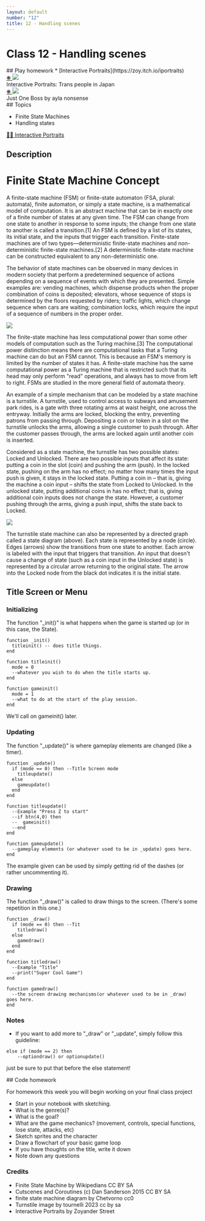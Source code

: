 ```yaml
---
layout: default
number: "12"
title: 12 - Handling scenes
---
```


# Class 12 - Handling scenes

<div class="emulation" markdown="1">
## Play homework
* [Interactive Portraits](https://zoy.itch.io/iportraits)
</div>

<div class="img" markdown="1">
<span class="imgRef"><a href="https://zoy.itch.io/iportraits"> &#x274B; </a></span>
<img src="{{ site.baseurl }}/assets/img/portraits.gif">
<figcaption>Interactive Portraits: Trans people in Japan</figcaption>
</div>

<div class="img2" markdown="1">
<span class="imgRef"><a href="https://aylanonsense.itch.io/just-one-boss"> &#x274B; </a></span>
<img src="{{ site.baseurl }}/assets/img/boss.png">
  <figcaption>Just One Boss by ayla nonsense</figcaption>
</div>

<div class="themes" markdown="1">
## Topics

* Finite State Machines
* Handling states

</div>

<div class="description" markdown="1">
<div class="summaries" markdown="1"><a target="" href="https://zoy.itch.io/iportraits">🏳️‍⚧️  Interactive Portraits</a>
</div>

## Description

# Finite State Machine Concept

A finite-state machine (FSM) or finite-state automaton (FSA, plural: automata), finite automaton, or simply a state machine, is a mathematical model of computation. It is an abstract machine that can be in exactly one of a finite number of states at any given time. The FSM can change from one state to another in response to some inputs; the change from one state to another is called a transition.[1] An FSM is defined by a list of its states, its initial state, and the inputs that trigger each transition. Finite-state machines are of two types—deterministic finite-state machines and non-deterministic finite-state machines.[2] A deterministic finite-state machine can be constructed equivalent to any non-deterministic one.

The behavior of state machines can be observed in many devices in modern society that perform a predetermined sequence of actions depending on a sequence of events with which they are presented. Simple examples are: vending machines, which dispense products when the proper combination of coins is deposited; elevators, whose sequence of stops is determined by the floors requested by riders; traffic lights, which change sequence when cars are waiting; combination locks, which require the input of a sequence of numbers in the proper order.

<img src="{{ site.baseurl }}/assets/img/turnstile.jpg">

The finite-state machine has less computational power than some other models of computation such as the Turing machine.[3] The computational power distinction means there are computational tasks that a Turing machine can do but an FSM cannot. This is because an FSM's memory is limited by the number of states it has. A finite-state machine has the same computational power as a Turing machine that is restricted such that its head may only perform "read" operations, and always has to move from left to right. FSMs are studied in the more general field of automata theory. 

An example of a simple mechanism that can be modeled by a state machine is a turnstile. A turnstile, used to control access to subways and amusement park rides, is a gate with three rotating arms at waist height, one across the entryway. Initially the arms are locked, blocking the entry, preventing patrons from passing through. Depositing a coin or token in a slot on the turnstile unlocks the arms, allowing a single customer to push through. After the customer passes through, the arms are locked again until another coin is inserted.

Considered as a state machine, the turnstile has two possible states: Locked and Unlocked. There are two possible inputs that affect its state: putting a coin in the slot (coin) and pushing the arm (push). In the locked state, pushing on the arm has no effect; no matter how many times the input push is given, it stays in the locked state. Putting a coin in – that is, giving the machine a coin input – shifts the state from Locked to Unlocked. In the unlocked state, putting additional coins in has no effect; that is, giving additional coin inputs does not change the state. However, a customer pushing through the arms, giving a push input, shifts the state back to Locked. 

<img src="{{ site.baseurl }}/assets/img/fsm.png">

The turnstile state machine can also be represented by a directed graph called a state diagram (above). Each state is represented by a node (circle). Edges (arrows) show the transitions from one state to another. Each arrow is labeled with the input that triggers that transition. An input that doesn't cause a change of state (such as a coin input in the Unlocked state) is represented by a circular arrow returning to the original state. The arrow into the Locked node from the black dot indicates it is the initial state. 

## Title Screen or Menu

### Initializing 

The function "_init()" is what happens when the game is started up (or in this case, the State).

```
function _init()
  titleinit() -- does title things.
end

function titleinit()
  mode = 0
  --whatever you wish to do when the title starts up.
end

function gameinit()
  mode = 1
  --what to do at the start of the play session.
end
```

We'll call on gameinit() later.

### Updating

The function "_update()" is where gameplay elements are changed (like a timer).

```
function _update()
  if (mode == 0) then --Title Screen mode
    titleupdate()
  else
    gameupdate()
  end
end

function titleupdate()
  --Example "Press Z to start"
  --if btn(4,0) then
  --  gameinit()
  --end
end

function gameupdate()
  --gameplay elements (or whatever used to be in _update) goes here.
end
```

The example given can be used by simply getting rid of the dashes (or rather uncommenting it).

### Drawing

The function "_draw()" is called to draw things to the screen. (There's some repetition in this one.)

```
function _draw()
  if (mode == 0) then --Tit
    titledraw()
  else
    gamedraw()
  end
end

function titledraw()
  --Example "Title"
  --print("Super Cool Game")
end

function gamedraw()
  --the screen drawing mechanisms(or whatever used to be in _draw) goes here.
end
```

### Notes

- If you want to add more to "_draw" or "_update", simply follow this guideline:

```
else if (mode == 2) then
    --optiondraw() or optionupdate()
```

just be sure to put that before the else statement!



</div>

<div class="readings" markdown="1">
## Code homework

For homework this week you will begin working on your final class project

* Start in your notebook with sketching. 
* What is the genre(s)?
* What is the goal?
* What are the game mechanics? (movement, controls, special functions, lose state, attacks, etc)
* Sketch sprites and the character
* Draw a flowchart of your basic game loop
* If you have thoughts on the title, write it down
* Note down any questions

### Credits

* Finite State Machine by Wikipedians CC BY SA
* Cutscenes and Coroutines (c) Dan Sanderson 2015 CC BY SA
* finite state machine diagram by Chetvorno cc0
* Turnstile image by tournelli 2023 cc by sa
* Interactive Portraits by Zoyander Street

</div>


